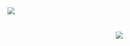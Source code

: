 <img aligh="right" src="https://visitor-badge.laobi.icu/badge?page_id=MichelleFMB.MichelleFMB" />

<h1 align="center"> 
  <img src="[https://readme-typing-svg.herokuapp.com/? font=Righteous&size=35&center=true&vCenter=true&width=500&height=70&duration=4000&lines=Hi!;+I'm+Michelle+Moreno!;](https://readme-typing-svg.herokuapp.com?font=Fira+Code&pause=1000&color=41F7E3&width=435&lines=Hi!+I'm+Michelle+Moreno)https://readme-typing-svg.herokuapp.com?font=Fira+Code&pause=1000&color=41F7E3&width=435&lines=Hi!+I'm+Michelle+Moreno" /> 
</h1>
